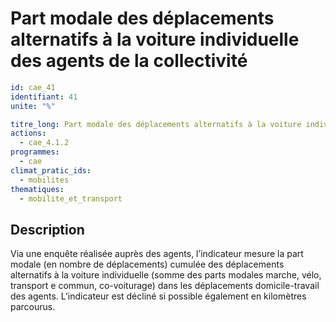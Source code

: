 # Part modale des déplacements alternatifs à la voiture individuelle des agents de la collectivité
```yaml
id: cae_41
identifiant: 41
unite: "%"

titre_long: Part modale des déplacements alternatifs à la voiture individuelle pour les déplacements domicile-travail des agents de la collectivité 
actions:
  - cae_4.1.2
programmes:
  - cae
climat_pratic_ids:
  - mobilites
thematiques:
  - mobilite_et_transport
```
## Description
Via une enquête réalisée auprès des agents, l’indicateur mesure la part modale (en nombre de déplacements) cumulée des déplacements alternatifs à la voiture individuelle (somme des parts modales marche, vélo, transport e commun, co-voiturage) dans les déplacements domicile-travail des agents. L’indicateur est décliné si possible également en kilomètres parcourus.


